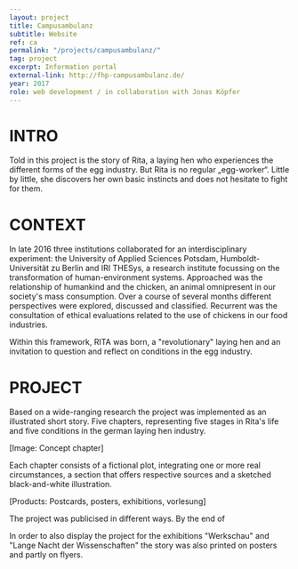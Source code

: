 ```yaml
---
layout: project
title: Campusambulanz
subtitle: Website
ref: ca
permalink: "/projects/campusambulanz/"
tag: project
excerpt: Information portal
external-link: http://fhp-campusambulanz.de/
year: 2017
role: web development / in collaboration with Jonas Köpfer
---
```


# INTRO
Told in this project is the story of Rita, a laying hen who experiences the different forms of the egg industry. But Rita is no regular „egg-worker“. Little by little, she discovers her own basic instincts and does not hesitate to fight for them.

# CONTEXT
In late 2016 three institutions collaborated for an interdisciplinary experiment: the University of Applied Sciences Potsdam, Humboldt-Universität zu Berlin and IRI THESys, a research institute focussing on the transformation of human-environment systems. Approached was the relationship of humankind and the chicken, an animal omnipresent in our society's mass consumption. Over a course of several months different perspectives were explored, discussed and classified. Recurrent was the consultation of ethical evaluations related to the use of chickens in our food industries.

Within this framework, RITA was born, a "revolutionary" laying hen and an invitation to question and reflect on conditions in the egg industry.

# PROJECT
Based on a wide-ranging research the project was implemented as an illustrated short story. Five chapters, representing five stages in Rita's life and five conditions in the german laying hen industry.

[Image: Concept chapter]

Each chapter consists of a fictional plot, integrating one or more real circumstances, a section that offers respective sources and a sketched black-and-white illustration.

[Products: Postcards, posters, exhibitions, vorlesung]

The project was publicised in different ways. By the end of

In order to also display the project for the exhibitions "Werkschau" and "Lange Nacht der Wissenschaften" the story was also printed on posters and partly on flyers.
